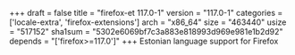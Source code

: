 +++
draft = false
title = "firefox-et 117.0-1"
version = "117.0-1"
categories = ['locale-extra', 'firefox-extensions']
arch = "x86_64"
size = "463440"
usize = "517152"
sha1sum = "5302e6069bf7c3a883e818993d969e981e1b2d92"
depends = "['firefox>=117.0']"
+++
Estonian language support for Firefox